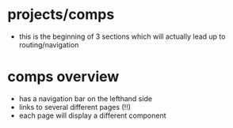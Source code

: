 # projects/comps

- this is the beginning of 3 sections which will actually lead up to routing/navigation

# comps overview

- has a navigation bar on the lefthand side
- links to several different pages (!!)
- each page will display a different component
